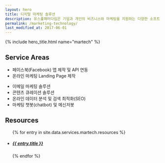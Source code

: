 ```yaml
---
layout: hero
title: 디지털 마케팅 솔루션
description: 유스풀패러다임은 기업과 개인의 비즈니스와 마케팅을 지원하는 다양한 소프트웨어 서비스와 솔루션을 제공합니다.
permalink: /marketing-technology/
last_modified_at: 2017-06-01
---
```


{% include hero_title.html name="martech" %}

<div class="page-header">
  <h2>Service Areas</h2>
</div>

<!-- * 디지털 마케팅 솔루션 컨설팅 -->
* 페이스북(Facebook) 앱 제작 및 API 연동
* 온라인 마케팅 Landing Page 제작
<!-- * 소셜 미디어 마케팅 및 SNS 연동 기술 지원 -->
* 이메일 마케팅 솔루션
* 콘텐츠 큐레이션 솔루션
* 온라인 데이터 분석 및 검색 최적화(SEO)
* 마케팅 챗봇(chatbot) 및 메신저봇

<div class="page-header">
  <h2>Resources</h2>
</div>

<ul id="martech-resources" class="martech resources">
{% for entry in site.data.services.martech.resources %}
  <li class="item item--{{ forloop.index }}">
    <a href="{{ entry.url }}" class="item__content" style="background-image: url({{ entry.thumb }});">
      <h5 class="title">{{ entry.title }}</h5>
    </a>
  </li>
{% endfor %}
</ul>
